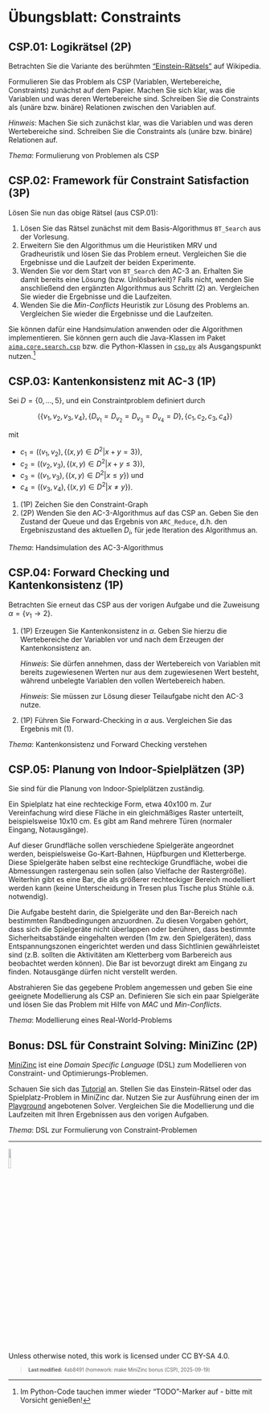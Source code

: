 # Übungsblatt: Constraints

## CSP.01: Logikrätsel (2P)

Betrachten Sie die Variante des berühmten
[“Einstein-Rätsels”](https://de.wikipedia.org/wiki/Zebrar%C3%A4tsel) auf
Wikipedia.

Formulieren Sie das Problem als CSP (Variablen, Wertebereiche,
Constraints) zunächst auf dem Papier. Machen Sie sich klar, was die
Variablen und was deren Wertebereiche sind. Schreiben Sie die
Constraints als (unäre bzw. binäre) Relationen zwischen den Variablen
auf.

*Hinweis*: Machen Sie sich zunächst klar, was die Variablen und was
deren Wertebereiche sind. Schreiben Sie die Constraints als (unäre bzw.
binäre) Relationen auf.

*Thema*: Formulierung von Problemen als CSP

## CSP.02: Framework für Constraint Satisfaction (3P)

Lösen Sie nun das obige Rätsel (aus CSP.01):

1.  Lösen Sie das Rätsel zunächst mit dem Basis-Algorithmus `BT_Search`
    aus der Vorlesung.
2.  Erweitern Sie den Algorithmus um die Heuristiken MRV und
    Gradheuristik und lösen Sie das Problem erneut. Vergleichen Sie die
    Ergebnisse und die Laufzeit der beiden Experimente.
3.  Wenden Sie vor dem Start von `BT_Search` den AC-3 an. Erhalten Sie
    damit bereits eine Lösung (bzw. Unlösbarkeit)? Falls nicht, wenden
    Sie anschließend den ergänzten Algorithmus aus Schritt (2) an.
    Vergleichen Sie wieder die Ergebnisse und die Laufzeiten.
4.  Wenden Sie die *Min-Conflicts* Heuristik zur Lösung des Problems an.
    Vergleichen Sie wieder die Ergebnisse und die Laufzeiten.

Sie können dafür eine Handsimulation anwenden oder die Algorithmen
implementieren. Sie können gern auch die Java-Klassen im Paket
[`aima.core.search.csp`](https://github.com/aimacode/aima-java/tree/AIMA3e/aima-core/src/main/java/aima/core/search/csp)
bzw. die Python-Klassen in
[`csp.py`](https://github.com/aimacode/aima-python/blob/master/csp.py)
als Ausgangspunkt nutzen.[^1]

## CSP.03: Kantenkonsistenz mit AC-3 (1P)

Sei $`D=\lbrace 0, \ldots, 5 \rbrace`$, und ein Constraintproblem
definiert durch

``` math
\langle
    \lbrace v_1, v_2, v_3, v_4 \rbrace,
    \lbrace D_{v_1} = D_{v_2} = D_{v_3} = D_{v_4} = D \rbrace,
    \lbrace c_1, c_2, c_3, c_4 \rbrace
\rangle
```

mit

- $`c_1=\left((v_1,v_2), \lbrace (x,y) \in D^2 | x+y = 3 \rbrace\right)`$,
- $`c_2=\left((v_2,v_3), \lbrace (x,y) \in D^2 | x+y \le 3 \rbrace\right)`$,
- $`c_3=\left((v_1,v_3), \lbrace (x,y) \in D^2 | x \le y \rbrace\right)`$
  und
- $`c_4=\left((v_3,v_4), \lbrace (x,y) \in D^2 | x \ne y \rbrace\right)`$.

1.  (1P) Zeichen Sie den Constraint-Graph
2.  (2P) Wenden Sie den AC-3-Algorithmus auf das CSP an. Geben Sie den
    Zustand der Queue und das Ergebnis von `ARC_Reduce`, d.h. den
    Ergebniszustand des aktuellen $`D_i`$, für jede Iteration des
    Algorithmus an.

*Thema*: Handsimulation des AC-3-Algorithmus

## CSP.04: Forward Checking und Kantenkonsistenz (1P)

Betrachten Sie erneut das CSP aus der vorigen Aufgabe und die Zuweisung
$`\alpha = \lbrace v_1 \to  2 \rbrace`$.

1.  (1P) Erzeugen Sie Kantenkonsistenz in $`\alpha`$. Geben Sie hierzu
    die Wertebereiche der Variablen vor und nach dem Erzeugen der
    Kantenkonsistenz an.

    *Hinweis*: Sie dürfen annehmen, dass der Wertebereich von Variablen
    mit bereits zugewiesenen Werten nur aus dem zugewiesenen Wert
    besteht, während unbelegte Variablen den vollen Wertebereich haben.

    *Hinweis*: Sie müssen zur Lösung dieser Teilaufgabe nicht den AC-3
    nutze.

2.  (1P) Führen Sie Forward-Checking in $`\alpha`$ aus. Vergleichen Sie
    das Ergebnis mit (1).

*Thema*: Kantenkonsistenz und Forward Checking verstehen

## CSP.05: Planung von Indoor-Spielplätzen (3P)

Sie sind für die Planung von Indoor-Spielplätzen zuständig.

Ein Spielplatz hat eine rechteckige Form, etwa 40x100 m. Zur
Vereinfachung wird diese Fläche in ein gleichmäßiges Raster unterteilt,
beispielsweise 10x10 cm. Es gibt am Rand mehrere Türen (normaler
Eingang, Notausgänge).

Auf dieser Grundfläche sollen verschiedene Spielgeräte angeordnet
werden, beispielsweise Go-Kart-Bahnen, Hüpfburgen und Kletterberge.
Diese Spielgeräte haben selbst eine rechteckige Grundfläche, wobei die
Abmessungen rastergenau sein sollen (also Vielfache der Rastergröße).
Weiterhin gibt es eine Bar, die als größerer rechteckiger Bereich
modelliert werden kann (keine Unterscheidung in Tresen plus Tische plus
Stühle o.ä. notwendig).

Die Aufgabe besteht darin, die Spielgeräte und den Bar-Bereich nach
bestimmten Randbedingungen anzuordnen. Zu diesen Vorgaben gehört, dass
sich die Spielgeräte nicht überlappen oder berühren, dass bestimmte
Sicherheitsabstände eingehalten werden (1m zw. den Spielgeräten), dass
Entspannungszonen eingerichtet werden und dass Sichtlinien gewährleistet
sind (z.B. sollten die Aktivitäten am Kletterberg vom Barbereich aus
beobachtet werden können). Die Bar ist bevorzugt direkt am Eingang zu
finden. Notausgänge dürfen nicht verstellt werden.

Abstrahieren Sie das gegebene Problem angemessen und geben Sie eine
geeignete Modellierung als CSP an. Definieren Sie sich ein paar
Spielgeräte und lösen Sie das Problem mit Hilfe von *MAC* und
*Min-Conflicts*.

*Thema*: Modellierung eines Real-World-Problems

## Bonus: DSL für Constraint Solving: MiniZinc (2P)

[MiniZinc](https://www.minizinc.org/) ist eine *Domain Specific
Language* (DSL) zum Modellieren von Constraint- und
Optimierungs-Problemen.

Schauen Sie sich das
[Tutorial](https://docs.minizinc.dev/en/stable/part_2_tutorial.html) an.
Stellen Sie das Einstein-Rätsel oder das Spielplatz-Problem in MiniZinc
dar. Nutzen Sie zur Ausführung einen der im
[Playground](https://play.minizinc.dev) angebotenen Solver. Vergleichen
Sie die Modellierung und die Laufzeiten mit Ihren Ergebnissen aus den
vorigen Aufgaben.

*Thema*: DSL zur Formulierung von Constraint-Problemen

------------------------------------------------------------------------

<img src="https://licensebuttons.net/l/by-sa/4.0/88x31.png" width="10%">

Unless otherwise noted, this work is licensed under CC BY-SA 4.0.

<blockquote><p><sup><sub><strong>Last modified:</strong> 4ab8491 (homework: make MiniZinc bonus (CSP), 2025-09-19)<br></sub></sup></p></blockquote>

[^1]: Im Python-Code tauchen immer wieder “TODO”-Marker auf - bitte mit
    Vorsicht genießen!
